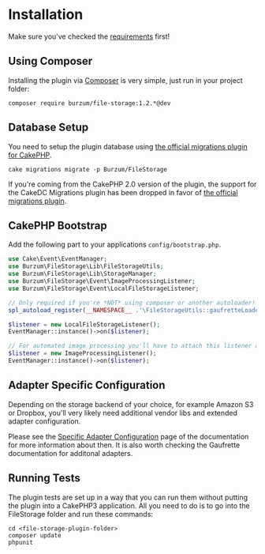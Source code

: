 Installation
============

Make sure you've checked the [requirements](Requirements.md) first!

Using Composer
--------------

Installing the plugin via [Composer](https://getcomposer.org/) is very simple, just run in your project folder:

```
composer require burzum/file-storage:1.2.*@dev
```

Database Setup
--------------

You need to setup the plugin database using [the official migrations plugin for CakePHP](https://github.com/cakephp/migrations).

```
cake migrations migrate -p Burzum/FileStorage
```

If you're coming from the CakePHP 2.0 version of the plugin, the support for the CakeDC Migrations plugin has been dropped in favor of [the official migrations plugin](https://github.com/cakephp/migrations).

CakePHP Bootstrap
-----------------

Add the following part to your applications ```config/bootstrap.php```.

```php
use Cake\Event\EventManager;
use Burzum\FileStorage\Lib\FileStorageUtils;
use Burzum\FileStorage\Lib\StorageManager;
use Burzum\FileStorage\Event\ImageProcessingListener;
use Burzum\FileStorage\Event\LocalFileStorageListener;

// Only required if you're *NOT* using composer or another autoloader!
spl_autoload_register(__NAMESPACE__ .'\FileStorageUtils::gaufretteLoader');

$listener = new LocalFileStorageListener();
EventManager::instance()->on($listener);

// For automated image processing you'll have to attach this listener as well
$listener = new ImageProcessingListener();
EventManager::instance()->on($listener);
```

Adapter Specific Configuration
------------------------------

Depending on the storage backend of your choice, for example Amazon S3 or Dropbox, you'll very likely need additional vendor libs and extended adapter configuration.

Please see the [Specific Adapter Configuration](Specific-Adapter-Configurations.md) page of the documentation for more information about then. It is also worth checking the Gaufrette documentation for additonal adapters.

Running Tests
-------------

The plugin tests are set up in a way that you can run them without putting the plugin into a CakePHP3 application. All you need to do is to go into the FileStorage folder and run these commands:

```
cd <file-storage-plugin-folder>
composer update
phpunit
```
